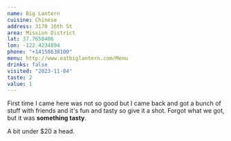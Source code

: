 ```yaml
---
name: Big Lantern
cuisine: Chinese
address: 3170 16th St
area: Mission District
lat: 37.7650406
lon: -122.4234894
phone: "+14158638100"
menu: http://www.eatbiglantern.com/Menu
drinks: false
visited: "2023-11-04"
taste: 2
value: 1
---
```


First time I came here was not so good but I came back and got a bunch of stuff with friends and it's fun and tasty so give it a shot. Forgot what we got, but it was **something tasty**.

A bit under $20 a head.
